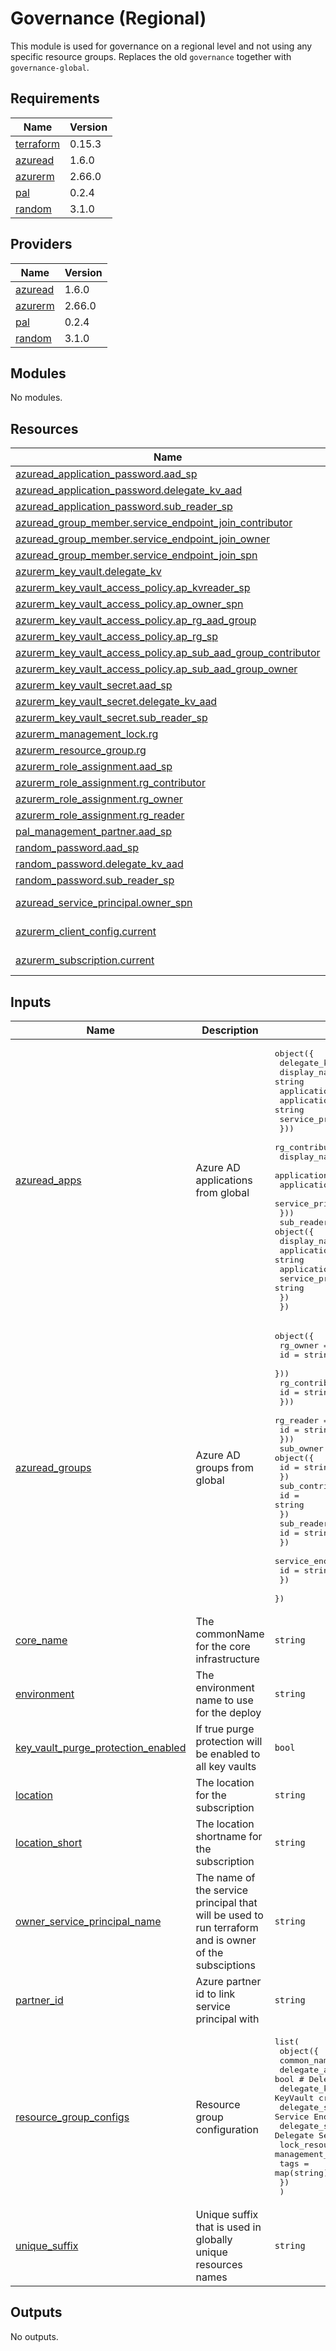 # Governance (Regional)

This module is used for governance on a regional level and not using any specific resource groups. Replaces the old `governance` together with `governance-global`.

## Requirements

| Name | Version |
|------|---------|
| <a name="requirement_terraform"></a> [terraform](#requirement\_terraform) | 0.15.3 |
| <a name="requirement_azuread"></a> [azuread](#requirement\_azuread) | 1.6.0 |
| <a name="requirement_azurerm"></a> [azurerm](#requirement\_azurerm) | 2.66.0 |
| <a name="requirement_pal"></a> [pal](#requirement\_pal) | 0.2.4 |
| <a name="requirement_random"></a> [random](#requirement\_random) | 3.1.0 |

## Providers

| Name | Version |
|------|---------|
| <a name="provider_azuread"></a> [azuread](#provider\_azuread) | 1.6.0 |
| <a name="provider_azurerm"></a> [azurerm](#provider\_azurerm) | 2.66.0 |
| <a name="provider_pal"></a> [pal](#provider\_pal) | 0.2.4 |
| <a name="provider_random"></a> [random](#provider\_random) | 3.1.0 |

## Modules

No modules.

## Resources

| Name | Type |
|------|------|
| [azuread_application_password.aad_sp](https://registry.terraform.io/providers/hashicorp/azuread/1.6.0/docs/resources/application_password) | resource |
| [azuread_application_password.delegate_kv_aad](https://registry.terraform.io/providers/hashicorp/azuread/1.6.0/docs/resources/application_password) | resource |
| [azuread_application_password.sub_reader_sp](https://registry.terraform.io/providers/hashicorp/azuread/1.6.0/docs/resources/application_password) | resource |
| [azuread_group_member.service_endpoint_join_contributor](https://registry.terraform.io/providers/hashicorp/azuread/1.6.0/docs/resources/group_member) | resource |
| [azuread_group_member.service_endpoint_join_owner](https://registry.terraform.io/providers/hashicorp/azuread/1.6.0/docs/resources/group_member) | resource |
| [azuread_group_member.service_endpoint_join_spn](https://registry.terraform.io/providers/hashicorp/azuread/1.6.0/docs/resources/group_member) | resource |
| [azurerm_key_vault.delegate_kv](https://registry.terraform.io/providers/hashicorp/azurerm/2.66.0/docs/resources/key_vault) | resource |
| [azurerm_key_vault_access_policy.ap_kvreader_sp](https://registry.terraform.io/providers/hashicorp/azurerm/2.66.0/docs/resources/key_vault_access_policy) | resource |
| [azurerm_key_vault_access_policy.ap_owner_spn](https://registry.terraform.io/providers/hashicorp/azurerm/2.66.0/docs/resources/key_vault_access_policy) | resource |
| [azurerm_key_vault_access_policy.ap_rg_aad_group](https://registry.terraform.io/providers/hashicorp/azurerm/2.66.0/docs/resources/key_vault_access_policy) | resource |
| [azurerm_key_vault_access_policy.ap_rg_sp](https://registry.terraform.io/providers/hashicorp/azurerm/2.66.0/docs/resources/key_vault_access_policy) | resource |
| [azurerm_key_vault_access_policy.ap_sub_aad_group_contributor](https://registry.terraform.io/providers/hashicorp/azurerm/2.66.0/docs/resources/key_vault_access_policy) | resource |
| [azurerm_key_vault_access_policy.ap_sub_aad_group_owner](https://registry.terraform.io/providers/hashicorp/azurerm/2.66.0/docs/resources/key_vault_access_policy) | resource |
| [azurerm_key_vault_secret.aad_sp](https://registry.terraform.io/providers/hashicorp/azurerm/2.66.0/docs/resources/key_vault_secret) | resource |
| [azurerm_key_vault_secret.delegate_kv_aad](https://registry.terraform.io/providers/hashicorp/azurerm/2.66.0/docs/resources/key_vault_secret) | resource |
| [azurerm_key_vault_secret.sub_reader_sp](https://registry.terraform.io/providers/hashicorp/azurerm/2.66.0/docs/resources/key_vault_secret) | resource |
| [azurerm_management_lock.rg](https://registry.terraform.io/providers/hashicorp/azurerm/2.66.0/docs/resources/management_lock) | resource |
| [azurerm_resource_group.rg](https://registry.terraform.io/providers/hashicorp/azurerm/2.66.0/docs/resources/resource_group) | resource |
| [azurerm_role_assignment.aad_sp](https://registry.terraform.io/providers/hashicorp/azurerm/2.66.0/docs/resources/role_assignment) | resource |
| [azurerm_role_assignment.rg_contributor](https://registry.terraform.io/providers/hashicorp/azurerm/2.66.0/docs/resources/role_assignment) | resource |
| [azurerm_role_assignment.rg_owner](https://registry.terraform.io/providers/hashicorp/azurerm/2.66.0/docs/resources/role_assignment) | resource |
| [azurerm_role_assignment.rg_reader](https://registry.terraform.io/providers/hashicorp/azurerm/2.66.0/docs/resources/role_assignment) | resource |
| [pal_management_partner.aad_sp](https://registry.terraform.io/providers/xenitab/pal/0.2.4/docs/resources/management_partner) | resource |
| [random_password.aad_sp](https://registry.terraform.io/providers/hashicorp/random/3.1.0/docs/resources/password) | resource |
| [random_password.delegate_kv_aad](https://registry.terraform.io/providers/hashicorp/random/3.1.0/docs/resources/password) | resource |
| [random_password.sub_reader_sp](https://registry.terraform.io/providers/hashicorp/random/3.1.0/docs/resources/password) | resource |
| [azuread_service_principal.owner_spn](https://registry.terraform.io/providers/hashicorp/azuread/1.6.0/docs/data-sources/service_principal) | data source |
| [azurerm_client_config.current](https://registry.terraform.io/providers/hashicorp/azurerm/2.66.0/docs/data-sources/client_config) | data source |
| [azurerm_subscription.current](https://registry.terraform.io/providers/hashicorp/azurerm/2.66.0/docs/data-sources/subscription) | data source |

## Inputs

| Name | Description | Type | Default | Required |
|------|-------------|------|---------|:--------:|
| <a name="input_azuread_apps"></a> [azuread\_apps](#input\_azuread\_apps) | Azure AD applications from global | <pre>object({<br>    delegate_kv = map(object({<br>      display_name                = string<br>      application_object_id       = string<br>      application_id              = string<br>      service_principal_object_id = string<br>    }))<br>    rg_contributor = map(object({<br>      display_name                = string<br>      application_object_id       = string<br>      application_id              = string<br>      service_principal_object_id = string<br>    }))<br>    sub_reader = object({<br>      display_name                = string<br>      application_object_id       = string<br>      application_id              = string<br>      service_principal_object_id = string<br>    })<br>  })</pre> | n/a | yes |
| <a name="input_azuread_groups"></a> [azuread\_groups](#input\_azuread\_groups) | Azure AD groups from global | <pre>object({<br>    rg_owner = map(object({<br>      id = string<br>    }))<br>    rg_contributor = map(object({<br>      id = string<br>    }))<br>    rg_reader = map(object({<br>      id = string<br>    }))<br>    sub_owner = object({<br>      id = string<br>    })<br>    sub_contributor = object({<br>      id = string<br>    })<br>    sub_reader = object({<br>      id = string<br>    })<br>    service_endpoint_join = object({<br>      id = string<br>    })<br>  })</pre> | n/a | yes |
| <a name="input_core_name"></a> [core\_name](#input\_core\_name) | The commonName for the core infrastructure | `string` | n/a | yes |
| <a name="input_environment"></a> [environment](#input\_environment) | The environment name to use for the deploy | `string` | n/a | yes |
| <a name="input_key_vault_purge_protection_enabled"></a> [key\_vault\_purge\_protection\_enabled](#input\_key\_vault\_purge\_protection\_enabled) | If true purge protection will be enabled to all key vaults | `bool` | `false` | no |
| <a name="input_location"></a> [location](#input\_location) | The location for the subscription | `string` | n/a | yes |
| <a name="input_location_short"></a> [location\_short](#input\_location\_short) | The location shortname for the subscription | `string` | n/a | yes |
| <a name="input_owner_service_principal_name"></a> [owner\_service\_principal\_name](#input\_owner\_service\_principal\_name) | The name of the service principal that will be used to run terraform and is owner of the subsciptions | `string` | n/a | yes |
| <a name="input_partner_id"></a> [partner\_id](#input\_partner\_id) | Azure partner id to link service principal with | `string` | `""` | no |
| <a name="input_resource_group_configs"></a> [resource\_group\_configs](#input\_resource\_group\_configs) | Resource group configuration | <pre>list(<br>    object({<br>      common_name                = string<br>      delegate_aks               = bool # Delegate aks permissions<br>      delegate_key_vault         = bool # Delegate KeyVault creation<br>      delegate_service_endpoint  = bool # Delegate Service Endpoint permissions<br>      delegate_service_principal = bool # Delegate Service Principal<br>      lock_resource_group        = bool # Adds management_lock (CanNotDelete) to the resource group<br>      tags                       = map(string)<br>    })<br>  )</pre> | n/a | yes |
| <a name="input_unique_suffix"></a> [unique\_suffix](#input\_unique\_suffix) | Unique suffix that is used in globally unique resources names | `string` | `""` | no |

## Outputs

No outputs.
